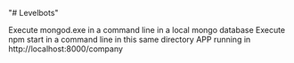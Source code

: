 "# Levelbots" 

Execute mongod.exe in a command line in a local mongo database
Execute npm start in a command line in this same directory
APP running in http://localhost:8000/company
